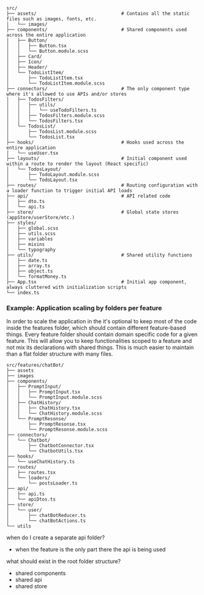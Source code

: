 ```
src/
├── assets/                               # Contains all the static files such as images, fonts, etc.
│   └── images/
├── components/                           # Shared components used across the entire application
│   ├── Button/
│   │   ├── Button.tsx
│   │   └── Button.module.scss
│   ├── Card/
│   ├── Icon/
│   ├── Header/
│   └── TodoListItem/
│       ├── TodoListItem.tsx
│       └── TodoListItem.module.scss
├── connectors/                           # The only component type where it's allowed to use APIs and/or stores
│   ├── TodosFilters/
│   │   ├── utils/
│   │   │   └── useTodoFilters.ts
│   │   ├── TodosFilters.module.scss
│   │   └── TodosFilters.tsx
│   └── TodosList/
│       ├── TodosList.module.scss
│       └── TodosList.tsx
├── hooks/                                # Hooks used across the entire application
│   └── useUser.tsx
├── layouts/                              # Initial component used within a route to render the layout (React specific)
│   └── TodosLayout/
│       ├── TodoLayout.module.scss
│       └── TodoLayout.tsx
├── routes/                               # Routing configuration with a loader function to trigger initial API loads
├── api/                                  # API related code
│   ├── dto.ts
│   └── api.ts
├── store/                                # Global state stores (appStore/userStore/etc.)
├── styles/
│   ├── global.scss
│   ├── utils.scss
│   ├── variables
│   ├── mixins
│   └── typography
├── utils/                                # Shared utility functions
│   ├── date.ts
│   ├── array.ts
│   ├── object.ts
│   └── formatMoney.ts
├── App.tsx                               # Initial app component, always cluttered with initialization scripts
└── index.ts
```

### Example: Application scaling by folders per feature

In order to scale the application in the it's optional to keep most of the code inside the features folder, which should contain different feature-based things. Every feature folder should contain domain specific code for a given feature. This will allow you to keep functionalities scoped to a feature and not mix its declarations with shared things. This is much easier to maintain than a flat folder structure with many files.

```
src/features/chatBot/
├── assets
├── images
├── components/
│   ├── PromptInput/
│   │   ├── PromptInput.tsx
│   │   └── PromptInput.module.scss
│   ├── ChatHistory/
│   │   ├── ChatHistory.tsx
│   │   └── ChatHistory.module.scss
│   └── PromptResonse/
│       ├── PromptResonse.tsx
│       └── PromptResonse.module.scss
├── connectors/
│   └── Chatbot/
│       ├── ChatbotConnector.tsx
│       └── ChatbotUtils.tsx
├── hooks/
│   └── useChatHistory.ts
├── routes/
│   ├── routes.tsx
│   └── loaders/
│       └── postsLoader.ts
├── api/
│   ├── api.ts
│   └── apiDtos.ts
├── store/
│   └── user/
│       ├── chatBotReducer.ts
│       └── chatBotActions.ts
└── utils
```
when do I create a separate api folder?
- when the feature is the only part there the api is being used

what should exist in the root folder structure?
- shared components
- shared api
- shared store
